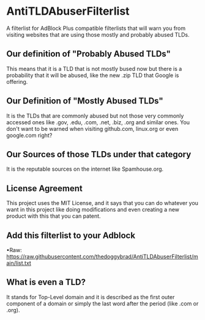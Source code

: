 # AntiTLDAbuserFilterlist
A filterlist for AdBlock Plus compatible filterlists that will warn you from visiting websites that are using those mostly and probably abused TLDs. 

## Our definition of "Probably Abused TLDs"
This means that it is a TLD that is not mostly bused now but there is a probability that it will be abused, like the new .zip TLD that Google is offering.

## Our Definition of "Mostly Abused TLDs"
It is the TLDs that are commonly abused but not those very commonly accessed ones like .gov, .edu, .com, .net, .biz, .org and similar ones. You don't want to be warned when visiting github.com, linux.org 
or even google.com right?

## Our Sources of those TLDs under that category
It is the reputable sources on the internet like Spamhouse.org.

## License Agreement
This project uses the MIT License, and it says that you can do whatever you want in this project like doing modifications and even creating a new product with this that you can patent.

## Add this filterlist to your Adblock
•Raw: https://raw.githubusercontent.com/thedoggybrad/AntiTLDAbuserFilterlist/main/list.txt

## What is even a TLD?
It stands for Top-Level domain and it is described as the first outer component of a domain or simply the last word after the period (like .com or .org).


